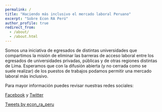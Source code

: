 ```yaml
---
permalink: /
title: "Haciendo más inclusivo el mercado laboral Peruano"
excerpt: "Sobre Econ RA Perú"
author_profile: true
redirect_from: 
  - /about/
  - /about.html
---
```

Somos una iniciativa de egresados de distintas universidades que compartimos la misión de eliminar las barreras de acceso laboral entre los egresados de universidades privadas, públicas y de otras regiones distintas de Lima. Esperamos que con la difusión abierta (y no cerrada como se suele realizar) de los puestos de trabajos podamos permitir una mercado laboral más inclusivo. 


Para mayor información puedes revisar nuestras redes sociales: 


 [Facebook](https://www.facebook.com/Econ-RA-Per%C3%BA-106364190777208/) y  [Twitter](https://twitter.com/econ_ra_peru)
 
 <a class="twitter-timeline" href="https://twitter.com/econ_ra_peru?ref_src=twsrc%5Etfw">Tweets by econ_ra_peru</a> <script async src="https://platform.twitter.com/widgets.js" charset="utf-8"></script> 
